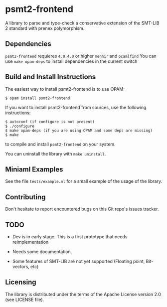 # psmt2-frontend

A library to parse and type-check a conservative extension of the SMT-LIB 2
standard with prenex polymorphism.

## Dependencies

`psmt2-frontend` requieres `4.0.4.0` or higher `menhir` and `ocamlfind`
You can use `make opam-deps` to install dependencies in the current switch

## Build and Install Instructions

The easiest way to install psmt2-frontend is to use OPAM:

    $ opam install psmt2-frontend

If you want to install psmt2-frontend from sources, use the following
instructions:

    $ autoconf (if configure is not present)
    $ ./configure
    $ make opam-deps (if you are using OPAM and some deps are missing)
    $ make

to compile and install `psmt2-frontend` on your system.

You can uninstall the library with `make uninstall`.


## Miniaml Examples

 See the file `tests/example.ml` for a small example of the usage of the library.


## Contributing

Don't hesitate to report encountered bugs on this Git repo's issues
tracker.


## TODO

- Dev is in early stage. This is a first prototype that needs reimplementation

- Needs some documentation.

- Some features of SMT-LIB are not yet supported (Floating point, Bit-vectors, etc)


## Licensing

The library is distributed under the terms of the Apache License version 2.0 (see LICENSE file).


